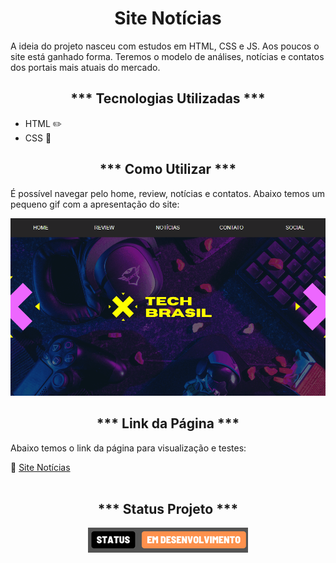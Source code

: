 <h1 align="center">Site Notícias</h1>

<p>A ideia do projeto nasceu com estudos em HTML, CSS e JS. Aos poucos o site está ganhado forma. Teremos o modelo de análises, notícias e contatos dos portais mais atuais do mercado.

<h2 align="center">*** Tecnologias Utilizadas ***</h2>
<ul>
    <li>HTML ✏️</li>
    <li>CSS 🎨</li>
</ul>

<h2 align="center">*** Como Utilizar ***</h2>
<p>É possível navegar pelo home, review, notícias e contatos. Abaixo temos um pequeno gif com a apresentação do site:</p>

<img src="./src/imagens/animacao.gif" alt="Imagem Capa home" title="Tech Brasil">

<h2 align="center">*** Link da Página ***</h2>
<p>Abaixo temos o link da página para visualização e testes:</p>
🔗 <a href="https://oseiasweb.github.io/Site-Noticias/" target="_black">Site Notícias</a><br> 

<br>
<h2 align="center">*** Status Projeto ***</h2>
<p align="center">
    <img src="./src/imagens/desenvolvimento.png" alt="Imagem Status" title="Tech Brasil">
</p>